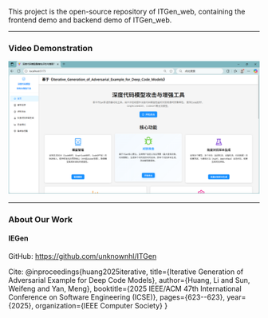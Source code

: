 This project is the open-source repository of ITGen_web, containing the frontend demo and backend demo of ITGen_web.

---

### Video Demonstration

[![](web/Cover.png)](https://youtu.be/jKcy4OORqPk)

---

### About Our Work

#### IEGen

GitHub: https://github.com/unknownhl/ITGen

Cite: @inproceedings{huang2025iterative,
  title={Iterative Generation of Adversarial Example for Deep Code Models},
  author={Huang, Li and Sun, Weifeng and Yan, Meng},
  booktitle={2025 IEEE/ACM 47th International Conference on Software Engineering (ICSE)},
  pages={623--623},
  year={2025},
  organization={IEEE Computer Society}
}
